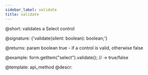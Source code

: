 ```yaml
---
sidebar_label: validate
title: validate
---          
```


@short: validates a Select control

@signature: {'validate(silent: boolean): boolean;'}
 
@returns:
param   boolean     true - if a control is valid, otherwise false

@example:
form.getItem("select").validate();
// -> true/false


@template: api_method
@descr:


